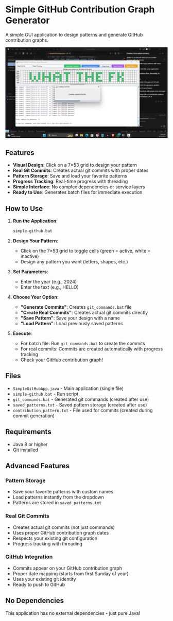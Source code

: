 # Simple GitHub Contribution Graph Generator

A simple GUI application to design patterns and generate GitHub contribution graphs.

![GitHub Contribution Graph Generator](image.png)

## Features

- **Visual Design**: Click on a 7×53 grid to design your pattern
- **Real Git Commits**: Creates actual git commits with proper dates
- **Pattern Storage**: Save and load your favorite patterns
- **Progress Tracking**: Real-time progress with threading
- **Simple Interface**: No complex dependencies or service layers
- **Ready to Use**: Generates batch files for immediate execution

## How to Use

1. **Run the Application**:
   ```bash
   simple-github.bat
   ```

2. **Design Your Pattern**:
   - Click on the 7×53 grid to toggle cells (green = active, white = inactive)
   - Design any pattern you want (letters, shapes, etc.)

3. **Set Parameters**:
   - Enter the year (e.g., 2024)
   - Enter the text (e.g., HELLO)

4. **Choose Your Option**:
   - **"Generate Commits"**: Creates `git_commands.bat` file
   - **"Create Real Commits"**: Creates actual git commits directly
   - **"Save Pattern"**: Save your design with a name
   - **"Load Pattern"**: Load previously saved patterns

5. **Execute**:
   - For batch file: Run `git_commands.bat` to create the commits
   - For real commits: Commits are created automatically with progress tracking
   - Check your GitHub contribution graph!

## Files

- `SimpleGitHubApp.java` - Main application (single file)
- `simple-github.bat` - Run script
- `git_commands.bat` - Generated git commands (created after use)
- `saved_patterns.txt` - Saved pattern storage (created after use)
- `contribution_pattern.txt` - File used for commits (created during commit generation)

## Requirements

- Java 8 or higher
- Git installed

## Advanced Features

### Pattern Storage
- Save your favorite patterns with custom names
- Load patterns instantly from the dropdown
- Patterns are stored in `saved_patterns.txt`

### Real Git Commits
- Creates actual git commits (not just commands)
- Uses proper GitHub contribution graph dates
- Respects your existing git configuration
- Progress tracking with threading

### GitHub Integration
- Commits appear on your GitHub contribution graph
- Proper date mapping (starts from first Sunday of year)
- Uses your existing git identity
- Ready to push to GitHub

## No Dependencies

This application has no external dependencies - just pure Java!